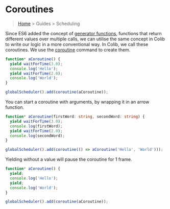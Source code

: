 # Coroutines

> [Home](../index.md) > Guides > Scheduling

Since ES6 added the concept of [generator functions](https://developer.mozilla.org/en-US/docs/Web/JavaScript/Reference/Statements/function*), functions that return different values over multiple calls, we can utilise the same concept in Colib to write our logic in a more conventional way. In Colib, we call these coroutines. We use the [coroutine](../api/README.md#coroutine) command to create them.

```typescript
function* aCoroutine() {
  yield waitForTime(3.0);
  console.log('Hello');
  yield waitForTime(2.0);
  console.log('World');
}

globalScheduler().add(coroutine(aCoroutine));
```

You can start a coroutine with arguments, by wrapping it in an arrow function.

```typescript
function* aCoroutine(firstWord: string, secondWord: string) {
  yield waitForTime(3.0);
  console.log(firstWord);
  yield waitForTime(2.0);
  console.log(secondWord);
}

globalScheduler().add(coroutine(() => aCoroutine('Hello', 'World')));
```

Yielding without a value will pause the coroutine for 1 frame.

```typescript
function* aCoroutine() {
  yield;
  console.log('Hello');
  yield;
  console.log('World');
}

globalScheduler().add(coroutine(aCoroutine));
```
